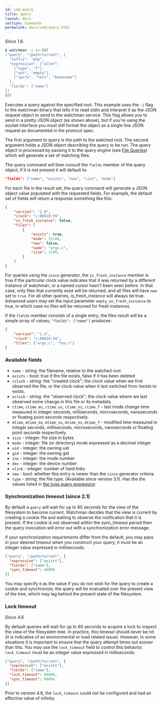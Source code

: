 ```yaml
---
id: cmd.query
title: query
layout: docs
section: Commands
permalink: docs/cmd/query.html
---
```


*Since 1.6.*

```bash
$ watchman -j <<-EOT
["query", "/path/to/root", {
  "suffix": "php",
  "expression": ["allof",
    ["type", "f"],
    ["not", "empty"],
    ["ipcre", "test", "basename"]
  ],
  "fields": ["name"]
}]
EOT
```

Executes a query against the specified root. This example uses the `-j` flag to
the watchman binary that tells it to read stdin and interpret it as the JSON
request object to send to the watchman service.  This flag allows you to send
in a pretty JSON object (as shown above), but if you're using the socket
interface you must still format the object as a single line JSON request as
documented in the protocol spec.

The first argument to query is the path to the watched root.  The second
argument holds a JSON object describing the query to be run.  The query object
is processed by passing it to the query engine (see [File Queries](
/watchman/docs/file-query.html)) which will generate a set of matching files.

The query command will then consult the `fields` member of the query object;
if it is not present it will default to:

```json
"fields": ["name", "exists", "new", "size", "mode"]
```

For each file in the result set, the query command will generate a JSON object
value populated with the requested fields.  For example, the default set of
fields will return a response something like this:

```json
{
    "version": "2.9",
    "clock": "c:80616:59",
    "is_fresh_instance": false,
    "files": [
        {
            "exists": true,
            "mode": 33188,
            "new": false,
            "name": "argv.c",
            "size": 1340,
        }
    ]
}
```

For queries using the `since` generator, the `is_fresh_instance` member is true
if the particular clock value indicates that it was returned by a different
instance of watchman, or a named cursor hasn't been seen before. In that case,
only files that currently exist will be returned, and all files will have `new`
set to `true`. For all other queries, is_fresh_instance will always be true.
Advanced users may set the input parameter `empty_on_fresh_instance` to true,
in which case no files will be returned for fresh instances.

If the `fields` member consists of a single entry, the files result will be a
simple array of values; ```"fields": ["name"]``` produces:

```json
{
    "version": "1.5",
    "clock": "c:80616:59",
    "files": ["argv.c", "foo.c"]
}
```

### Available fields

 * `name` - string: the filename, relative to the watched root
 * `exists` - bool: true if the file exists, false if it has been deleted
 * `cclock` - string: the "created clock"; the clock value when we first
observed the file, or the clock value when it last switched from
!exists to exists.
 * `oclock` - string: the "observed clock"; the clock value where we last
observed some change in this file or its metadata.
 * `ctime`, `ctime_ms`, `ctime_us`, `ctime_ns`, `ctime_f` -
last inode change time measured in integer seconds, milliseconds,
microseconds, nanoseconds or floating point seconds respectively.
 * `mtime`, `mtime_ms`, `mtime_us`, `mtime_ns`, `mtime_f` -
modified time measured in integer seconds, milliseconds,
microseconds, nanoseconds or floating point seconds respectively.
 * `size` - integer: file size in bytes
 * `mode` - integer: file (or directory) mode expressed as a decimal integer
 * `uid` - integer: the owning uid
 * `gid` - integer: the owning gid
 * `ino` - integer: the inode number
 * `dev` - integer: the device number
 * `nlink` - integer: number of hard links
 * `new` - bool: whether this entry is newer than the `since` generator criteria
 * `type` - string: the file type. (Available since version 3.1).  Has the
   the values listed in [the type query expression](../expr/type.html)

### Synchronization timeout (since 2.1)

By default a `query` will wait for up to 60 seconds for the view of the
filesystem to become current.  Watchman decides that the view is current by
creating a cookie file and waiting to observe the notification that it is
present.  If the cookie is not observed within the sync_timeout period then the
query invocation will error out with a synchronization error message.

If your synchronization requirements differ from the default, you may pass in
your desired timeout when you construct your query; it must be an integer value
expressed in milliseconds:

```json
["query", "/path/to/root", {
  "expression": ["exists"],
  "fields": ["name"],
  "sync_timeout": 60000
}]
```

You may specify `0` as the value if you do not wish for the query to create
a cookie and synchronize; the query will be evaluated over the present view
of the tree, which may lag behind the present state of the filesystem.

### Lock timeout

*Since 4.6.*

By default queries will wait for up to 60 seconds to acquire a lock to inspect
the view of the filesystem tree.  In practice, this timeout should never be hit
(it is indicative of an environmental or load related issue).  However, in some
situations it is important to ensure that the query attempt times out sooner
than this.  You may use the `lock_timeout` field to control this behavior.
`lock_timeout` must be an integer value expressed in milliseconds:

```json
["query", "/path/to/root", {
  "expression": ["exists"],
  "fields": ["name"],
  "lock_timeout": 60000,
  "sync_timeout": 60000
}]
```

Prior to version 4.6, the `lock_timeout` could not be configured and had an
effective value of infinity.

